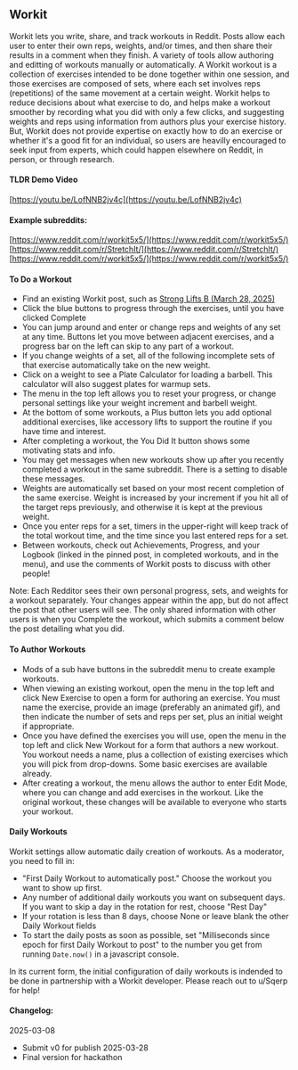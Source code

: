 ## Workit

Workit lets you write, share, and track workouts in Reddit. Posts allow each user to enter their own reps, weights, and/or times, and then share their results in a comment when they finish. A variety of tools allow authoring and editting of workouts manually or automatically. A Workit workout is a collection of exercises intended to be done together within one session, and those exercises are composed of sets, where each set involves reps (repetitions) of the same movement at a certain weight. Workit helps to reduce decisions about what exercise to do, and helps make a workout smoother by recording what you did with only a few clicks, and suggesting weights and reps using information from authors plus your exercise history. But, Workit does not provide expertise on exactly how to do an exercise or whether it's a good fit for an individual, so users are heavilly encouraged to seek input from experts, which could happen elsewhere on Reddit, in person, or through research.

#### TLDR Demo Video
[https://youtu.be/LofNNB2jv4c](https://youtu.be/LofNNB2jv4c)

#### Example subreddits:
[https://www.reddit.com/r/workit5x5/](https://www.reddit.com/r/workit5x5/)
[https://www.reddit.com/r/StretchIt/](https://www.reddit.com/r/StretchIt/)
[https://www.reddit.com/r/workit5x5/](https://www.reddit.com/r/workit5x5/)


#### To Do a Workout
- Find an existing Workit post, such as [Strong Lifts B (March 28, 2025)](https://www.reddit.com/r/workit5x5/comments/1jm0f9q/strong_lifts_b_march_28_2025/)
- Click the blue buttons to progress through the exercises, until you have clicked Complete
- You can jump around and enter or change reps and weights of any set at any time. Buttons let you move between adjacent exercises, and a progress bar on the left can skip to any part of a workout.
- If you change weights of a set, all of the following incomplete sets of that exercise automatically take on the new weight.
- Click on a weight to see a Plate Calculator for loading a barbell. This calculator will also suggest plates for warmup sets.
- The menu in the top left allows you to reset your progress, or change personal settings like your weight increment and barbell weight.
- At the bottom of some workouts, a Plus button lets you add optional additional exercises, like accessory lifts to support the routine if you have time and interest.
- After completing a workout, the You Did It button shows some motivating stats and info.
- You may get messages when new workouts show up after you recently completed a workout in the same subreddit. There is a setting to disable these messages.
- Weights are automatically set based on your most recent completion of the same exercise. Weight is increased by your increment if you hit all of the target reps previously, and otherwise it is kept at the previous weight.
- Once you enter reps for a set, timers in the upper-right will keep track of the total workout time, and the time since you last entered reps for a set.
- Between workouts, check out Achievements, Progress, and your Logbook (linked in the pinned post, in completed workouts, and in the menu), and use the comments of Workit posts to discuss with other people!

Note: Each Redditor sees their own personal progress, sets, and weights for a workout separately. Your changes appear within the app, but do not affect the post that other users will see. The only shared information with other users is when you Complete the workout, which submits a comment below the post detailing what you did.

#### To Author Workouts
- Mods of a sub have buttons in the subreddit menu to create example workouts.
- When viewing an existing workout, open the menu in the top left and click New Exercise to open a form for authoring an exercise. You must name the exercise, provide an image (preferably an animated gif), and then indicate the number of sets and reps per set, plus an initial weight if appropriate.
- Once you have defined the exercises you will use, open the menu in the top left and click New Workout for a form that authors a new workout. You workout needs a name, plus a collection of existing exercises which you will pick from drop-downs. Some basic exercises are available already.
- After creating a workout, the menu allows the author to enter Edit Mode, where you can change and add exercises in the workout. Like the original workout, these changes will be available to everyone who starts your workout.

#### Daily Workouts

Workit settings allow automatic daily creation of workouts. As a moderator, you need to fill in:
- "First Daily Workout to automatically post." Choose the workout you want to show up first.
- Any number of additional daily workouts you want on subsequent days. If you want to skip a day in the rotation for rest, choose "Rest Day"
- If your rotation is less than 8 days, choose None or leave blank the other Daily Workout fields
- To start the daily posts as soon as possible, set "Milliseconds since epoch for first Daily Workout to post" to the number you get from running `Date.now()` in a javascript console.

In its current form, the initial configuration of daily workouts is indended to be done in partnership with a Workit developer. Please reach out to u/Sqerp for help!

#### Changelog:
2025-03-08
- Submit v0 for publish
2025-03-28
- Final version for hackathon
